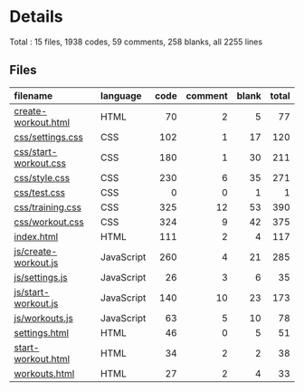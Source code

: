 # Details
Total : 15 files,  1938 codes, 59 comments, 258 blanks, all 2255 lines

## Files
| filename | language | code | comment | blank | total |
| :--- | :--- | ---: | ---: | ---: | ---: |
| [create-workout.html](/create-workout.html) | HTML | 70 | 2 | 5 | 77 |
| [css/settings.css](/css/settings.css) | CSS | 102 | 1 | 17 | 120 |
| [css/start-workout.css](/css/start-workout.css) | CSS | 180 | 1 | 30 | 211 |
| [css/style.css](/css/style.css) | CSS | 230 | 6 | 35 | 271 |
| [css/test.css](/css/test.css) | CSS | 0 | 0 | 1 | 1 |
| [css/training.css](/css/training.css) | CSS | 325 | 12 | 53 | 390 |
| [css/workout.css](/css/workout.css) | CSS | 324 | 9 | 42 | 375 |
| [index.html](/index.html) | HTML | 111 | 2 | 4 | 117 |
| [js/create-workout.js](/js/create-workout.js) | JavaScript | 260 | 4 | 21 | 285 |
| [js/settings.js](/js/settings.js) | JavaScript | 26 | 3 | 6 | 35 |
| [js/start-workout.js](/js/start-workout.js) | JavaScript | 140 | 10 | 23 | 173 |
| [js/workouts.js](/js/workouts.js) | JavaScript | 63 | 5 | 10 | 78 |
| [settings.html](/settings.html) | HTML | 46 | 0 | 5 | 51 |
| [start-workout.html](/start-workout.html) | HTML | 34 | 2 | 2 | 38 |
| [workouts.html](/workouts.html) | HTML | 27 | 2 | 4 | 33 |
